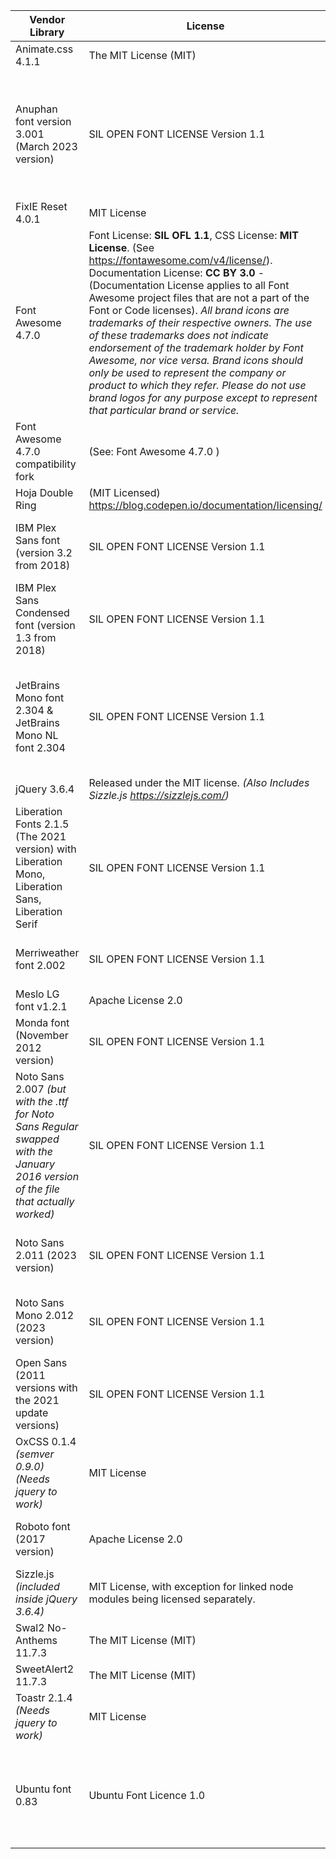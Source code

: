 

Vendor Library | License | Author for copyright | Link
-------------- | ------- | -------------------- | ----
Animate.css 4.1.1 | The MIT License (MIT) | Copyright (c) 2020 Daniel Eden |  https://github.com/animate-css/animate.css , https://animate.style/
Anuphan font version 3.001 (March 2023 version) | SIL OPEN FONT LICENSE Version 1.1 | Copyright 2019 The Anuphan Project Authors (https://github.com/cadsondemak/Anuphan). Anuphan is a loopless version of IBM Plex Thai developed by Mint Tantisuwanna, a type designer at Cadson Demak. **Note:** This is not a modification of IBM Plex Sans Thai. All drawings and outlines of Thai characters in this project are based solely on the Latin version of IBM Plex Sans. | https://github.com/cadsondemak/Anuphan , https://fonts.google.com/specimen/Anuphan/about
FixIE Reset 4.0.1  | MIT License | Ian Maurmann (https://github.com/ian-maurmann) | 
Font Awesome 4.7.0 | Font License: **SIL OFL 1.1**, CSS License: **MIT License**. (See https://fontawesome.com/v4/license/). Documentation License: **CC BY 3.0** - (Documentation License applies to all Font Awesome project files that are not a part of the Font or Code licenses). *All brand icons are trademarks of their respective owners. The use of these trademarks does not indicate endorsement of the trademark holder by Font Awesome, nor vice versa. Brand icons should only be used to represent the company or product to which they refer. Please do not use brand logos for any purpose except to represent that particular brand or service.* |Dave Gandy (@davegandy) | https://fontawesome.com/v4/icons/
Font Awesome 4.7.0 compatibility fork | (See: Font Awesome 4.7.0 ) | (Simple find-and-replace of .fa* to .fa4* by Ian Maurmann, to files created by Dave Gandy and released under the MIT license) *To enable Font Awesome 4 icons to be used alongside Font Awesome 5 and 6.*
Hoja Double Ring | (MIT Licensed) https://blog.codepen.io/documentation/licensing/ | Marco Barría https://twitter.com/marco_bf | https://codepen.io/fixcl/pen/ANRYgd
IBM Plex Sans font (version 3.2 from 2018) | SIL OPEN FONT LICENSE Version 1.1 | Copyright © 2017 IBM Corp. with Reserved Font Name "Plex". Designed by Mike Abbink, IBM BX&D, in collaboration with Bold Monday, an independent Dutch type foundry. | https://fonts.google.com/specimen/IBM+Plex+Sans/about
IBM Plex Sans Condensed font (version 1.3 from 2018) | SIL OPEN FONT LICENSE Version 1.1 | Copyright © 2017 IBM Corp. with Reserved Font Name "Plex". Designed by Mike Abbink, IBM BX&D, in collaboration with Bold Monday, an independent Dutch type foundry. | https://fonts.google.com/specimen/IBM+Plex+Sans/about
JetBrains Mono font 2.304 & JetBrains Mono NL font 2.304 | SIL OPEN FONT LICENSE Version 1.1 | AUTHORS: JetBrains, Philipp Nurullin (philipp.nurullin@jetbrains.com), Konstantin Bulenkov (kb@jetbrains.com) ---------------- TYPE DESIGNER: Philipp Nurullin. PROJECT LEAD: Konstantin Bulenkov. THANKS TO: Nikita Prokopov, Eugene Auduchinok, Dmitrij Batrak, Tatiana Tulupenko, IntelliJ UX Team, + the whole JetBrains Team. | https://www.jetbrains.com/lp/mono/
jQuery 3.6.4 | Released under the MIT license. *(Also Includes Sizzle.js https://sizzlejs.com/)* | Copyright (c) OpenJS Foundation and other contributors. | https://jquery.com/
Liberation Fonts 2.1.5 (The 2021 version) with Liberation Mono, Liberation Sans, Liberation Serif | SIL OPEN FONT LICENSE Version 1.1 | Copyright (c) 2012 Red Hat, Inc. with Reserved Font Name Liberation. Original Designer: Steve Matteson at Ascender, Inc. Contributors & Maintainers: Pravin Satpute and Vishal Vijayraghavan at Red Hat, Inc. | https://en.wikipedia.org/wiki/Liberation_fonts , https://github.com/liberationfonts/liberation-fonts
Merriweather font 2.002 | SIL OPEN FONT LICENSE Version 1.1 | Copyright 2016 Sorkin Type. Reserved Font Name "Merriweather". Design by Eben Sorkin <sorkineben@gmail.com> http://sorkintype.com/ | https://fonts.google.com/specimen/Merriweather/about , https://github.com/EbenSorkin/Merriweather , https://github.com/SorkinType/Merriweather
Meslo LG font v1.2.1 | Apache License 2.0 | Copyright 2009, 2010, 2013 André Berg | https://github.com/andreberg/Meslo-Font
Monda font (November 2012 version) | SIL OPEN FONT LICENSE Version 1.1 | Vernon Adams (vern@newtypography.co.uk) | https://fonts.google.com/specimen/Monda
Noto Sans 2.007 *(but with the .ttf for Noto Sans Regular swapped with the January 2016 version of the file that actually worked)* | SIL OPEN FONT LICENSE Version 1.1 | Copyright 2015-2021 Google LLC. Noto Project Authors own the copyright to their changes but sign the Google Individual Contributor License Agreement before the changes are made. | https://fonts.google.com/noto/specimen/Noto+Sans
Noto Sans 2.011 (2023 version)| SIL OPEN FONT LICENSE Version 1.1 | Copyright 2015-2021 Google LLC. Noto Project Authors own the copyright to their changes but sign the Google Individual Contributor License Agreement before the changes are made. | https://notofonts.github.io/
Noto Sans Mono 2.012 (2023 version)| SIL OPEN FONT LICENSE Version 1.1 | Copyright 2015-2021 Google LLC. Noto Project Authors own the copyright to their changes but sign the Google Individual Contributor License Agreement before the changes are made. | https://notofonts.github.io/
Open Sans (2011 versions with the 2021 update versions) | SIL OPEN FONT LICENSE Version 1.1 | Copyright 2020 The Open Sans Project Authors. Designed by Steve Matteson | https://github.com/googlefonts/opensans , https://fonts.google.com/specimen/Open+Sans/about
OxCSS 0.1.4 *(semver 0.9.0)* *(Needs jquery to work)*  | MIT License | Ian Maurmann (https://github.com/ian-maurmann) | https://github.com/ian-maurmann/oxcss
Roboto font (2017 version) | Apache License 2.0 | Copyright 2011 Google Inc. Designed for Google by Christian Robertson. Released to the public by Google through Google Fonts under the Apache License version 2.0. | https://fonts.google.com/specimen/Roboto/about
Sizzle.js *(included inside jQuery 3.6.4)* | MIT License, with exception for linked node modules being licensed separately. | Copyright (c) JS Foundation and other contributors, https://js.foundation/ | https://github.com/jquery/sizzle/wiki
Swal2 No-Anthems 11.7.3 | The MIT License (MIT) | (Fork of SweetAlert2, See SweetAlert2)
SweetAlert2 11.7.3 | The MIT License (MIT) | Copyright (c) 2014 Tristan Edwards & Limon Monte | https://sweetalert2.github.io/ , https://github.com/sweetalert2/sweetalert2
Toastr 2.1.4 *(Needs jquery to work)*| MIT License | Copyright (c) 2017 Toastr Maintainers (Current maintainers are John Papa and Tim Ferrell) Authors: John Papa, Hans Fjällemark, and Tim Ferrell. ARIA Support: Greta Krafsig.  | https://codeseven.github.io/toastr/demo.html , https://github.com/CodeSeven/toastr , https://codeseven.github.io/toastr/
Ubuntu font 0.83 | Ubuntu Font Licence 1.0 | Copyright 2010,2011 Canonical Ltd. The development is being funded by Canonical Ltd on behalf the wider Free Software community and the Ubuntu project.  The technical font design work and implementation is being undertaken by Dalton Maag. Ubuntu and Canonical are registered trademarks of Canonical Ltd. | https://design.ubuntu.com/font , https://fonts.google.com/specimen/Ubuntu



